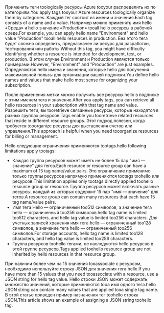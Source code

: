 <span data-ttu-id="12303-101">Применить теги toologically ресурсы Azure tooyour распределить их по категориям.</span><span class="sxs-lookup"><span data-stu-id="12303-101">You apply tags tooyour Azure resources toologically organize them by categories.</span></span> <span data-ttu-id="12303-102">Каждый тег состоит из имени и значения.</span><span class="sxs-lookup"><span data-stu-id="12303-102">Each tag consists of a name and a value.</span></span> <span data-ttu-id="12303-103">Например можно применять имя hello «Среда» и hello значение «Production» tooall hello ресурсы в рабочей среде.</span><span class="sxs-lookup"><span data-stu-id="12303-103">For example, you can apply hello name "Environment" and hello value "Production" tooall hello resources in production.</span></span> <span data-ttu-id="12303-104">Без этого тега будет сложно определить, предназначен ли ресурс для разработки, тестирования или работы.</span><span class="sxs-lookup"><span data-stu-id="12303-104">Without this tag, you might have difficulty identifying whether a resource is intended for development, test, or production.</span></span> <span data-ttu-id="12303-105">В этом случае Environment и Production являются только примерами.</span><span class="sxs-lookup"><span data-stu-id="12303-105">However, "Environment" and "Production" are just examples.</span></span> <span data-ttu-id="12303-106">Определяются hello имена и значения, которые hello для получения максимальной пользы для организации вашей подписки.</span><span class="sxs-lookup"><span data-stu-id="12303-106">You define hello names and values that make hello most sense for organizing your subscription.</span></span>

<span data-ttu-id="12303-107">После применения метки можно получить все ресурсы hello в подписке с этим именем тега и значение.</span><span class="sxs-lookup"><span data-stu-id="12303-107">After you apply tags, you can retrieve all hello resources in your subscription with that tag name and value.</span></span> <span data-ttu-id="12303-108">Разрешить теги, вы tooretrieve связанные ресурсы, которые находятся в разных группах ресурсов.</span><span class="sxs-lookup"><span data-stu-id="12303-108">Tags enable you tooretrieve related resources that reside in different resource groups.</span></span> <span data-ttu-id="12303-109">Этот подход полезен, когда требуется tooorganize ресурсы для выставления счетов или управления.</span><span class="sxs-lookup"><span data-stu-id="12303-109">This approach is helpful when you need tooorganize resources for billing or management.</span></span>

<span data-ttu-id="12303-110">Hello следующие ограничения применяются tootags.</span><span class="sxs-lookup"><span data-stu-id="12303-110">hello following limitations apply tootags:</span></span>

* <span data-ttu-id="12303-111">Каждая группа ресурсов может иметь не более 15 пар "имя — значение" для тегов.</span><span class="sxs-lookup"><span data-stu-id="12303-111">Each resource or resource group can have a maximum of 15 tag name/value pairs.</span></span> <span data-ttu-id="12303-112">Это ограничение применимо только группы ресурсов напрямую применяются tootags toohello или ресурсов.</span><span class="sxs-lookup"><span data-stu-id="12303-112">This limitation applies only tootags directly applied toohello resource group or resource.</span></span> <span data-ttu-id="12303-113">Группа ресурсов может включать разные ресурсы, каждый из которых содержит 15 пар "имя — значение" для тегов.</span><span class="sxs-lookup"><span data-stu-id="12303-113">A resource group can contain many resources that each have 15 tag name/value pairs.</span></span> 
* <span data-ttu-id="12303-114">Имя тега Hello — ограниченный too512 символов, а значение тега hello — ограниченный too256 символов.</span><span class="sxs-lookup"><span data-stu-id="12303-114">hello tag name is limited too512 characters, and hello tag value is limited too256 characters.</span></span> <span data-ttu-id="12303-115">Для учетных записей хранения имя тега hello — ограниченный too128 символов, а значение тега hello — ограниченный too256 символов.</span><span class="sxs-lookup"><span data-stu-id="12303-115">For storage accounts, hello tag name is limited too128 characters, and hello tag value is limited too256 characters.</span></span>
* <span data-ttu-id="12303-116">Группа ресурсов toohello тегами, не наследуются hello ресурсов в этой группе ресурсов.</span><span class="sxs-lookup"><span data-stu-id="12303-116">Tags applied toohello resource group are not inherited by hello resources in that resource group.</span></span> 

<span data-ttu-id="12303-117">При наличии более чем на 15 значения tooassociate с ресурсом, необходимо используйте строку JSON для значения тега hello.</span><span class="sxs-lookup"><span data-stu-id="12303-117">If you have more than 15 values that you need tooassociate with a resource, use a JSON string for hello tag value.</span></span> <span data-ttu-id="12303-118">Hello строки JSON может содержать множество значений, которые применяются tooa имя одного тега.</span><span class="sxs-lookup"><span data-stu-id="12303-118">hello JSON string can contain many values that are applied tooa single tag name.</span></span> <span data-ttu-id="12303-119">В этой статье приведен пример назначения тег toohello строка JSON.</span><span class="sxs-lookup"><span data-stu-id="12303-119">This article shows an example of assigning a JSON string toohello tag.</span></span>
